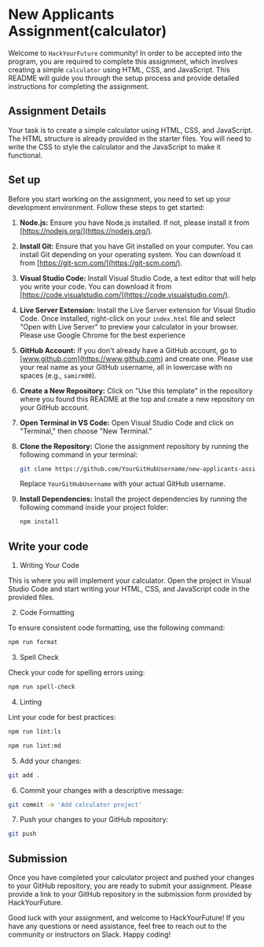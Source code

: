 # New Applicants Assignment(calculator)

Welcome to `HackYourFuture` community! In order to be accepted into the program, you are required
to complete this assignment, which involves creating a simple `calculator` using HTML, CSS, and JavaScript.
This README will guide you through the setup process and provide detailed instructions for completing
the assignment.

## Assignment Details

Your task is to create a simple calculator using HTML, CSS, and JavaScript. The HTML structure is already
provided in the starter files. You will need to write the CSS to style the calculator and the JavaScript
to make it functional.

## Set up

Before you start working on the assignment, you need to set up your development environment. Follow these steps
to get started:

1. **Node.js:** Ensure you have Node.js installed. If not, please install it from [https://nodejs.org/](https://nodejs.org/).
   
2. **Install Git:** Ensure that you have Git installed on your computer. You can install Git depending on your
   operating system. You can download it from [https://git-scm.com/](https://git-scm.com/).
   
3. **Visual Studio Code:** Install Visual Studio Code, a text editor that will help you write your code.
   You can download it from [https://code.visualstudio.com/](https://code.visualstudio.com/).

4. **Live Server Extension:** Install the Live Server extension for Visual Studio Code. Once installed,
   right-click on your `index.html` file and select "Open with Live Server" to preview your calculator in
   your browser. Please use Google Chrome for the best experience
   
5. **GitHub Account:** If you don't already have a GitHub account, go to [www.github.com](https://www.github.com)
   and create one. Please use your real name as your GitHub username, all in lowercase with no spaces (e.g., `samirm00`).

6. **Create a New Repository:** Click on "Use this template" in the repository where you found this README at the top and
   create a new repository on your GitHub account.

7. **Open Terminal in VS Code:** Open Visual Studio Code and click on "Terminal," then choose "New Terminal."
8. **Clone the Repository:** Clone the assignment repository by running the following command in your terminal:

   ```bash
   git clone https://github.com/YourGitHubUsername/new-applicants-assignment.git
   ```

   Replace `YourGitHubUsername` with your actual GitHub username.

9. **Install Dependencies:** Install the project dependencies by running the following command inside your project folder:

   ```bash
   npm install
   ```

## Write your code

1. Writing Your Code

This is where you will implement your calculator. Open the project in Visual Studio Code and start
writing your HTML, CSS, and JavaScript code in the provided files.

2. Code Formatting

To ensure consistent code formatting, use the following command:

```bash
npm run format
```

3. Spell Check

Check your code for spelling errors using:

```bash
npm run spell-check
```

4. Linting

Lint your code for best practices:

```bash
npm run lint:ls
```

```bash
npm run lint:md
```

5. Add your changes:

```bash
git add .
```

6. Commit your changes with a descriptive message:

```bash
git commit -m 'Add calculator project'
```

7. Push your changes to your GitHub repository:

```bash
git push
```

## Submission

Once you have completed your calculator project and pushed your changes to your GitHub repository,
you are ready to submit your assignment. Please provide a link to your GitHub repository in the
submission form provided by HackYourFuture.

Good luck with your assignment, and welcome to HackYourFuture! If you have any questions or need
assistance, feel free to reach out to the community or instructors on Slack. Happy coding!
